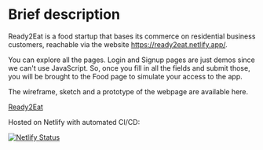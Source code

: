 # Brief description

Ready2Eat is a food startup that bases its commerce on residential business customers, reachable via the website https://ready2eat.netlify.app/.

You can explore all the pages. Login and Signup pages are just demos since we can't use JavaScript. So, once you fill in all the fields and submit those, you will be brought to the Food page to simulate your access to the app.

The wireframe, sketch and a prototype of the webpage are available here.

[Ready2Eat](https://ready2eat.netlify.app/ 'Homepage')

Hosted on Netlify with automated CI/CD:

[![Netlify Status](https://api.netlify.com/api/v1/badges/6167083f-e768-40d9-aeeb-e502d605dd64/deploy-status)](https://app.netlify.com/sites/ready2eat/deploys)
